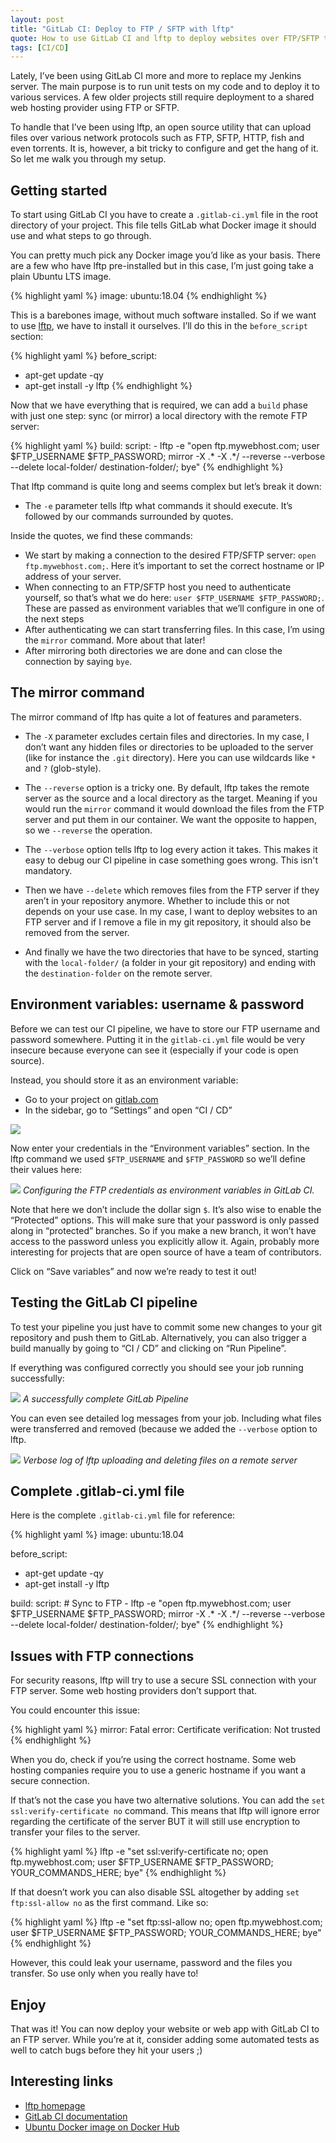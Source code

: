 ```yaml
---
layout: post
title: "GitLab CI: Deploy to FTP / SFTP with lftp"
quote: How to use GitLab CI and lftp to deploy websites over FTP/SFTP to your web hosting account.
tags: [CI/CD]
---
```


Lately, I’ve been using GitLab CI more and more to replace my Jenkins server. The main purpose is to run unit tests on my code and to deploy it to various services. A few older projects still require deployment to a shared web hosting provider using FTP or SFTP.

To handle that I’ve been using lftp, an open source utility that can upload files over various network protocols such as FTP, SFTP, HTTP, fish and even torrents. It is, however, a bit tricky to configure and get the hang of it. So let me walk you through my setup.

<!--more-->

## Getting started

To start using GitLab CI you have to create a `.gitlab-ci.yml` file in the root directory of your project. This file tells GitLab what Docker image it should use and what steps to go through.

You can pretty much pick any Docker image you’d like as your basis. There are a few who have lftp pre-installed but in this case, I’m just going take a plain Ubuntu LTS image.

{% highlight yaml %}
image: ubuntu:18.04
{% endhighlight %}

This is a barebones image, without much software installed. So if we want to use [lftp](https://lftp.tech/), we have to install it ourselves. I’ll do this in the `before_script` section:

{% highlight yaml %}
before_script:
  - apt-get update -qy
  - apt-get install -y lftp
{% endhighlight %}

Now that we have everything that is required, we can add a `build` phase with just one step: sync (or mirror) a local directory with the remote FTP server:

{% highlight yaml %}
build:
  script:
    - lftp -e "open ftp.mywebhost.com; user $FTP_USERNAME $FTP_PASSWORD; mirror -X .* -X .*/ --reverse --verbose --delete local-folder/ destination-folder/; bye"
{% endhighlight %}

That lftp command is quite long and seems complex but let’s break it down:

* The `-e` parameter tells lftp what commands it should execute. It’s followed by our commands surrounded by quotes.

Inside the quotes, we find these commands:

* We start by making a connection to the desired FTP/SFTP server:  `open ftp.mywebhost.com;`. Here it’s important to set the correct hostname or IP address of your server.
* When connecting to an FTP/SFTP host you need to authenticate yourself, so that’s what we do here: `user $FTP_USERNAME $FTP_PASSWORD;`. These are passed as environment variables that we’ll configure in one of the next steps
* After authenticating we can start transferring files. In this case, I’m using the `mirror` command. More about that later!
* After mirroring both directories we are done and can close the connection by saying `bye`.

## The mirror command
The mirror command of lftp has quite a lot of features and parameters.

* The `-X` parameter excludes certain files and directories. In my case, I don’t want any hidden files or directories to be uploaded to the server (like for instance the `.git` directory). Here you can use wildcards like `*` and `?` (glob-style).

* The `--reverse` option is a tricky one. By default, lftp takes the remote server as the source and a local directory as the target. Meaning if you would run the `mirror` command it would download the files from the FTP server and put them in our container. We want the opposite to happen, so we `--reverse` the operation.

* The `--verbose` option tells lftp to log every action it takes. This makes it easy to debug our CI pipeline in case something goes wrong. This isn't mandatory.

* Then we have `--delete` which removes files from the FTP server if they aren’t in your repository anymore. Whether to include this or not depends on your use case. In my case, I want to deploy websites to an FTP server and if I remove a file in my git repository, it should also be removed from the server.

* And finally we have the two directories that have to be synced, starting with the `local-folder/` (a folder in your git repository) and ending with the `destination-folder` on the remote server.

## Environment variables: username & password
Before we can test our CI pipeline, we have to store our FTP username and password somewhere. Putting it in the `gitlab-ci.yml` file would be very insecure because everyone can see it (especially if your code is open source).

Instead, you should store it as an environment variable:

* Go to your project on [gitlab.com](https://www.gitlab.com/)
* In the sidebar, go to “Settings” and open “CI / CD”

![](/uploads/2019-04-gitlab-ci-lftp/gitlab-ci-settings.png)

Now enter your credentials in the “Environment variables” section. In the lftp command we used `$FTP_USERNAME` and `$FTP_PASSWORD` so we’ll define their values here:

![](/uploads/2019-04-gitlab-ci-lftp/environment-variables.png)
*Configuring the FTP credentials as environment variables in GitLab CI.*

Note that here we don’t include the dollar sign `$`. It’s also wise to enable the “Protected” options. This will make sure that your password is only passed along in “protected” branches. So if you make a new branch, it won’t have access to the password unless you explicitly allow it. Again, probably more interesting for projects that are open source of have a team of contributors.

Click on “Save variables” and now we’re ready to test it out!

## Testing the GitLab CI pipeline
To test your pipeline you just have to commit some new changes to your git repository and push them to GitLab. Alternatively, you can also trigger a build manually by going to “CI / CD” and clicking on “Run Pipeline”.

If everything was configured correctly you should see your job running successfully:

![](/uploads/2019-04-gitlab-ci-lftp/gitlab-pipeline-success.png)
*A successfully complete GitLab Pipeline*

You can even see detailed log messages from your job. Including what files were transferred and removed (because we added the `--verbose` option to lftp.

![](/uploads/2019-04-gitlab-ci-lftp/gitlab-pipeline-log.png)
*Verbose log of lftp uploading and deleting files on a remote server*


## Complete .gitlab-ci.yml file
Here is the complete `.gitlab-ci.yml` file for reference:

{% highlight yaml %}
image: ubuntu:18.04

before_script:
  - apt-get update -qy
  - apt-get install -y lftp

build:
  script:
    # Sync to FTP
    - lftp -e "open ftp.mywebhost.com; user $FTP_USERNAME $FTP_PASSWORD; mirror -X .* -X .*/ --reverse --verbose --delete local-folder/ destination-folder/; bye"
{% endhighlight %}


## Issues with FTP connections
For security reasons, lftp will try to use a secure SSL connection with your FTP server. Some web hosting providers don’t support that.

You could encounter this issue:

{% highlight yaml %}
mirror: Fatal error: Certificate verification: Not trusted
{% endhighlight %}

When you do, check if you’re using the correct hostname. Some web hosting companies require you to use a generic hostname if you want a secure connection.

If that’s not the case you have two alternative solutions. You can add the `set ssl:verify-certificate no` command. This means that lftp will ignore error regarding the certificate of the server BUT it will still use encryption to transfer your files to the server.

{% highlight yaml %}
lftp -e "set ssl:verify-certificate no; open ftp.mywebhost.com; user $FTP_USERNAME $FTP_PASSWORD; YOUR_COMMANDS_HERE; bye"
{% endhighlight %} 

If that doesn’t work you can also disable SSL altogether by adding `set ftp:ssl-allow no` as the first command. Like so:

{% highlight yaml %}
lftp -e "set ftp:ssl-allow no; open ftp.mywebhost.com; user $FTP_USERNAME $FTP_PASSWORD; YOUR_COMMANDS_HERE; bye"
{% endhighlight %}

However, this could leak your username, password and the files you transfer. So use only when you really have to!

## Enjoy
That was it! You can now deploy your website or web app with GitLab CI to an FTP server. While you’re at it, consider adding some automated tests as well to catch bugs before they hit your users ;) 

## Interesting links
* [lftp homepage](https://lftp.tech/)
* [GitLab CI documentation](https://docs.gitlab.com/ee/ci/)
* [Ubuntu Docker image on Docker Hub](https://hub.docker.com/_/ubuntu)
